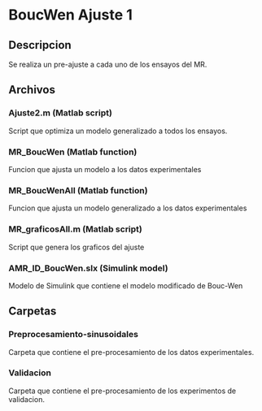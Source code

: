 # BoucWen Ajuste 1
## Descripcion

Se realiza un pre-ajuste a cada uno de los ensayos del MR.


## Archivos

### Ajuste2.m (Matlab script)

Script que optimiza un modelo generalizado a todos los ensayos.

### MR_BoucWen (Matlab function)

Funcion que ajusta un modelo a los datos experimentales

### MR_BoucWenAll (Matlab function)

Funcion que ajusta un modelo generalizado a los datos experimentales

### MR_graficosAll.m (Matlab script)

Script que genera los graficos del ajuste

### AMR_ID_BoucWen.slx (Simulink model)

Modelo de Simulink que contiene el modelo modificado de Bouc-Wen


## Carpetas

### Preprocesamiento-sinusoidales

Carpeta que contiene el pre-procesamiento de los datos experimentales.

### Validacion

Carpeta que contiene el pre-procesamiento de los experimentos de validacion.



 
